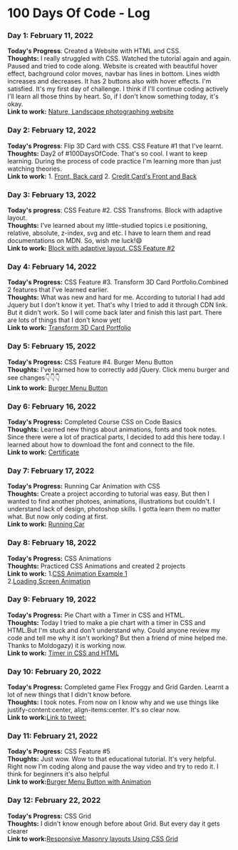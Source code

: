 # 100 Days Of Code - Log

### Day 1: February 11, 2022 

**Today's Progress**: Created a Website with HTML and CSS.
 <br />
**Thoughts:** I really struggled with CSS. 
 Watched the tutorial again and again.
 Paused and tried to code along.
 Website is created with beautiful hover effect,
 bachground color moves, navbar has lines in bottom. 
 Lines width increases and decreases.
 It has 2 buttons also with hover effects.
 I'm satisfied. It's my first day of challenge. 
 I think if I'll continue coding actively I'll learn all those thins by heart.
 So, if I don't know something today, it's okay.
 <br />
**Link to work:** [Nature, Landscape photographing website](https://kanyshaiosmonova.github.io/100daysofcode/Day1)

### Day 2: February 12, 2022

**Today's Progress**: Flip 3D Card with CSS. CSS Feature #1 that I've learnt.
<br />
**Thoughts:** Day2 of #100DaysOfCode. That's so cool. I want to keep learning. During the process of code practice I'm learning more than just watching theories. 
<br /> 
**Link to work:** 1. [Front, Back card](https://kanyshaiosmonova.github.io/100daysofcode/Day2/Example1/index.html) 2. [Credit Card's Front and Back](https://kanyshaiosmonova.github.io/100daysofcode/Day2/Example2/index.html)

### Day 3: February 13, 2022

**Today's progress**: CSS Feature #2. CSS Transfroms. Block with adaptive layout. 
<br>
**Thoughts:** I've learned about my little-studied topics i.e positioning, relative, absolute, z-index, svg and etc.  I have to learn them and read documentations on MDN. So, wish me luck!😄
<br>
**Link to work:** [Block with adaptive layout. CSS Feature #2 ](https://kanyshaiosmonova.github.io/100daysofcode/Day3/index.html   )

### Day 4: February 14, 2022

**Today's Progress:** CSS Feature #3. Transform 3D Card Portfolio.Combined 2 features that I've learned earlier. 
<br>
**Thoughts:** What was new and hard for me. According to tutorial I had add Jquery but I don't know it yet. That's why I tried to add it through CDN link. But it didn't work. 
So I will come back later and finish this last part. There are lots of things that I don't know yet(
<br>
**Link to work:** [Transform 3D Card Portfolio](https://kanyshaiosmonova.github.io/100daysofcode/Day4/index.html)

### Day 5: February 15, 2022

**Today's Progress:** CSS Feature #4. Burger Menu Button 
<br>
**Thoughts:** I've learned how to correctly add jQuery. Click menu burger and see changes👇👇👇
<br>
**Link to work:** [Burger Menu Button](https://kanyshaiosmonova.github.io/100daysofcode/Day5/index.html)

### Day 6: February 16, 2022

**Today's Progress:** Completed Course CSS on Code Basics
<br>
**Thoughts:** Learned new things about animations, fonts and took notes.  Since there were a lot of practical parts, I decided to add this here today.  I learned about how to download the font and connect to the file.
<br>
**Link to work:** [Certificate](https://github.com/kanyshaiosmonova/100daysofcode/tree/main/Day6)

### Day 7: February 17, 2022

**Today's Progress:** Running Car Animation with CSS
<br>
**Thoughts:** Create a project according to tutorial was easy. But then I wanted to find another photoes, animations, illustrations but couldn't. I understand lack of design, photoshop skills. I gotta learn them no matter what. But now only coding at first.
<br>
**Link to work:** [Running Car ](https://kanyshaiosmonova.github.io/100daysofcode/Day7/index.html)

### Day 8: February 18, 2022

**Today's Progress:** CSS Animations
<br>
**Thoughts:** Practiced CSS Animations and created 2 projects
<br>
**Link to work:** 1.[CSS Animation Example 1](https://kanyshaiosmonova.github.io/100daysofcode/Day8/example1.html) <br>
2.[Loading Screen Animation](https://kanyshaiosmonova.github.io/100daysofcode/Day8/example2.html)

### Day 9: February 19, 2022

**Today's Progress:** Pie Chart with a Timer in CSS and HTML. 
<br>
**Thoughts:** Today I tried to make a pie chart with a timer in CSS and HTML.But I'm stuck and don't understand why. Could anyone review my code and tell me why it isn't working?
 But then a friend of mine helped me. Thanks to Moldogazy) it is working now.
<br>
**Link to work:** [Timer in CSS and HTML](https://kanyshaiosmonova.github.io/100daysofcode/Day9/index.html)

### Day 10: February 20, 2022

**Today's Progress:** Completed game Flex Froggy and Grid Garden. Learnt a lot of new things that I didn't know before. 
<br>
**Thoughts:** I took notes. From now on I know why and we use things like justify-content:center, align-items:center. It's so clear now.
<br>
**Link to work:**[Link to tweet: ](https://twitter.com/Kaniosmonova/status/1495318946664357895)

### Day 11: February 21, 2022

**Today's Progress:** CSS Feature #5
<br>
**Thoughts:** Just wow. Wow to that educational tutorial. It's very helpful. Right now I'm coding along and pause the way video and try to redo it. I think for beginners it's also helpful
<br>
**Link to work:**[Burger Menu Button with Animation](https://kanyshaiosmonova.github.io/100daysofcode/Day11/index.html
)

### Day 12: February 22, 2022

**Today's Progress:** CSS Grid
<br>
**Thoughts:** I didn't know enough before about Grid. But every day it gets clearer
<br>
**Link to work:**[Responsive Masonry layouts Using CSS Grid](https://kanyshaiosmonova.github.io/100daysofcode/Day12/index.html
)



